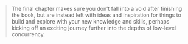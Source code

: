 > The final chapter makes sure you don’t fall into a void after finishing the 
> book, but are instead left with ideas and inspiration for things to build 
> and explore with your new knowledge and skills, perhaps kicking off an exciting
> journey further into the depths of low-level concurrency.
